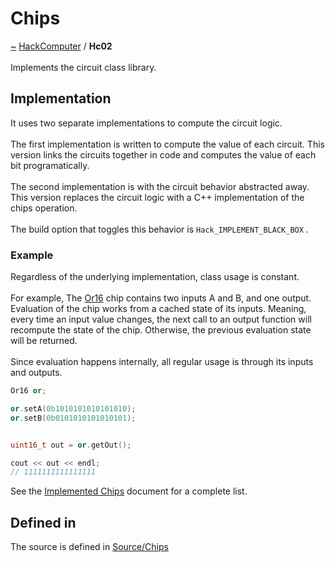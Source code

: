 <a id="chips"></a>
<h1>Chips</h1>
<a id="a01421"></a>
<a href="https://github.com/CharlesCarley/HackComputer#~">~</a>
<a href="index.md#index">HackComputer</a>
<span class="inline-text">/</span>
<span class="bold-text"><b>Hc02</b></span>
<br/>
<br/>
<span class="inline-text">Implements the circuit class library.</span>
<a id="implementation"></a>
<h2>Implementation</h2>
<span class="inline-text">It uses two separate implementations to compute the circuit logic.</span>
<br/>
<br/>
<span class="inline-text">
 The first implementation is written to compute the value of each circuit. This version links the circuits together in code and computes the value of each bit programatically. </span>
<br/>
<br/>
<span class="inline-text">
 The second implementation is with the circuit behavior abstracted away. This version replaces the circuit logic with a C++ implementation of the chips operation. </span>
<br/>
<br/>
<span class="inline-text">
 The build option that toggles this behavior is </span>
<code class="typewriter">Hack_IMPLEMENT_BLACK_BOX</code>
<span class="inline-text">.</span>
<a id="example"></a>
<h3>Example</h3>
<span class="inline-text">Regardless of the underlying implementation, class usage is constant.</span>
<br/>
<br/>
<span class="inline-text">
 For example, The </span>
<a href="a00942.md#or16">Or16</a>
<span class="inline-text"> chip contains two inputs A and B, and one output. Evaluation of the chip works from a cached state of its inputs. Meaning, every time an input value changes, the next call to an output function will recompute the state of the chip. Otherwise, the previous evaluation state will be returned. </span>
<br/>
<br/>
<span class="inline-text">
Since evaluation happens internally, all regular usage is through its inputs and outputs.</span>

```cpp
Or16 or;

or.setA(0b1010101010101010);
or.setB(0b0101010101010101);


uint16_t out = or.getOut();

cout << out << endl;
// 1111111111111111
```
<span class="inline-text">See the </span>
<a href="a01422.md#hc0201">Implemented Chips</a>
<span class="inline-text"> document for a complete list.</span>
<a id="a01421_1hc02defined"></a>
<a id="defined-in"></a>
<h2>Defined in</h2>
<span class="inline-text">The source is defined in </span>
<a href="../../Source/Chips#source-chips">Source/Chips</a>
<br/>
</div>
</div>
</body>
</html>
